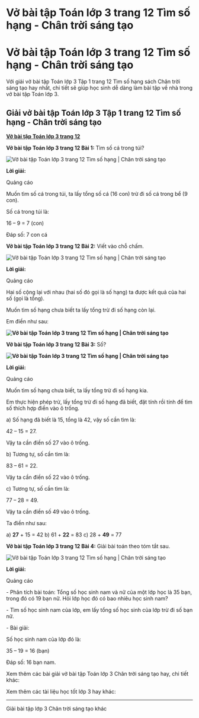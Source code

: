 # Vở bài tập Toán lớp 3 trang 12 Tìm số hạng - Chân trời sáng tạo

# Vở bài tập Toán lớp 3 trang 12 Tìm số hạng - Chân trời sáng tạo

Với giải vở bài tập Toán lớp 3 Tập 1 trang 12 Tìm số hạng sách Chân trời sáng tạo hay nhất, chi tiết sẽ giúp học sinh dễ dàng làm bài tập về nhà trong vở bài tập Toán lớp 3.

## Giải vở bài tập Toán lớp 3 Tập 1 trang 12 Tìm số hạng - Chân trời sáng tạo

[**Vở bài tập Toán lớp 3 trang 12**](https://vietjack.com/vbt-toan-3-ct/vbt-toan-lop-3-trang-12-tap-1.jsp)

**Vở bài tập Toán lớp 3 trang 12 Bài 1:** Tìm số cá trong túi?

![Vở bài tập Toán lớp 3 trang 12 Tìm số hạng | Chân trời sáng tạo](https://vietjack.com/vbt-toan-3-ct/images/tim-so-hang-138682.PNG)

**Lời giải:**

Quảng cáo

Muốn tìm số cá trong túi, ta lấy tổng số cá (16 con) trừ đi số cá trong bể (9 con).

Số cá trong túi là:

16 – 9 = 7 (con)

Đáp số: 7 con cá

**Vở bài tập Toán lớp 3 trang 12 Bài 2:** Viết vào chỗ chấm.

![Vở bài tập Toán lớp 3 trang 12 Tìm số hạng | Chân trời sáng tạo](https://vietjack.com/vbt-toan-3-ct/images/tim-so-hang-138683.PNG)

**Lời giải:**

Quảng cáo

Hai số cộng lại với nhau (hai số đó gọi là số hạng) ta được kết quả của hai số (gọi là tổng).

Muốn tìm số hạng chưa biết ta lấy tổng trừ đi số hạng còn lại.

Em điền như sau: 

**![Vở bài tập Toán lớp 3 trang 12 Tìm số hạng | Chân trời sáng tạo](https://vietjack.com/vbt-toan-3-ct/images/tim-so-hang-138681.PNG)**

**Vở bài tập Toán lớp 3 trang 12 Bài 3:** Số?

**![Vở bài tập Toán lớp 3 trang 12 Tìm số hạng | Chân trời sáng tạo](https://vietjack.com/vbt-toan-3-ct/images/tim-so-hang-138680.PNG)**

**Lời giải:**

Quảng cáo

Muốn tìm số hạng chưa biết, ta lấy tổng trừ đi số hạng kia.

Em thực hiện phép trừ, lấy tổng trừ đi số hạng đã biết, đặt tính rồi tính để tìm số thích hợp điền vào ô trống.

a) Số hạng đã biết là 15, tổng là 42, vậy số cần tìm là:

42 – 15 = 27.

Vậy ta cần điền số 27 vào ô trống.

b) Tương tự, số cần tìm là:

83 – 61 = 22.

Vậy ta cần điền số 22 vào ô trống.

c) Tương tự, số cần tìm là:

77 – 28 = 49.

Vậy ta cần điền số 49 vào ô trống.

Ta điền như sau:

a) **27** \+ 15 = 42 b) 61 + **22** = 83 c) 28 + **49** = 77

**Vở bài tập Toán lớp 3 trang 12 Bài 4:** Giải bài toán theo tóm tắt sau.

![Vở bài tập Toán lớp 3 trang 12 Tìm số hạng | Chân trời sáng tạo](https://vietjack.com/vbt-toan-3-ct/images/tim-so-hang-138684.PNG)

**Lời giải:**

Quảng cáo

\- Phân tích bài toán: Tổng số học sinh nam và nữ của một lớp học là 35 bạn, trong đó có 19 bạn nữ. Hỏi lớp học đó có bao nhiêu học sinh nam?

\- Tìm số học sinh nam của lớp, em lấy tổng số học sinh của lớp trừ đi số bạn nữ.

\- Bài giải:

Số học sinh nam của lớp đó là:

35 – 19 = 16 (bạn)

Đáp số: 16 bạn nam.

Xem thêm các bài giải vở bài tập Toán lớp 3 Chân trời sáng tạo hay, chi tiết khác:

Xem thêm các tài liệu học tốt lớp 3 hay khác:

* * *

Giải bài tập lớp 3 Chân trời sáng tạo khác
